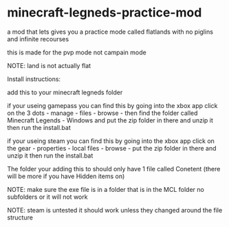 # minecraft-legneds-practice-mod
a mod that lets gives you a practice mode called flatlands with no piglins and infinite recourses 

this is made for the pvp mode not campain mode

NOTE: land is not actually flat

Install instructions:

add this to your minecraft legneds folder

if your useing gamepass you can find this by going into the xbox app click on the 3 dots - manage - files - browse - then find the folder called Minecraft Legends - Windows and put the zip folder in there and unzip it then run the install.bat


if your useing steam you can find this by going into the xbox app click on the gear - properties -  local files - browse - put the zip folder in there and unzip it then run the install.bat 

The folder your adding this to should only have 1 file called Conetent (there will be more if you have Hidden items on)

NOTE: make sure the exe file is in a folder that is in the MCL folder no subfolders or it will not work 


NOTE: steam is untested it should work unless they changed around the file structure
